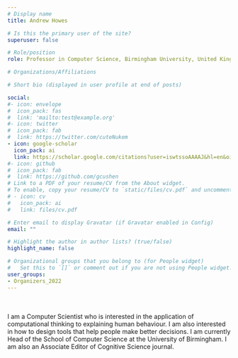 ```yaml
---
# Display name
title: Andrew Howes

# Is this the primary user of the site?
superuser: false

# Role/position
role: Professor in Computer Science, Birmingham University, United Kingdom

# Organizations/Affiliations

# Short bio (displayed in user profile at end of posts)

social:
#- icon: envelope
#  icon_pack: fas
#  link: 'mailto:test@example.org'
#- icon: twitter
#  icon_pack: fab
#  link: https://twitter.com/cuteNukem
- icon: google-scholar
  icon_pack: ai
  link: https://scholar.google.com/citations?user=iswtssoAAAAJ&hl=en&oi=ao
#- icon: github
#  icon_pack: fab
#  link: https://github.com/gcushen
# Link to a PDF of your resume/CV from the About widget.
# To enable, copy your resume/CV to `static/files/cv.pdf` and uncomment the lines below.
# - icon: cv
#   icon_pack: ai
#   link: files/cv.pdf

# Enter email to display Gravatar (if Gravatar enabled in Config)
email: ""

# Highlight the author in author lists? (true/false)
highlight_name: false

# Organizational groups that you belong to (for People widget)
#   Set this to `[]` or comment out if you are not using People widget.
user_groups:
- Organizers_2022
---
```

<br>
<br>
I am a Computer Scientist who is interested in the application of computational thinking to explaining human behaviour. I am also interested in how to design tools that help people make better decisions. I am currently Head of the School of Computer Science at the University of Birmingham. I am also an Associate Editor of Cognitive Science journal. 
